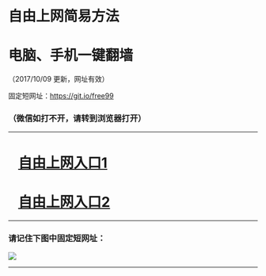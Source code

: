 ﻿# 自由上网简易方法

# 电脑、手机一键翻墙

（2017/10/09 更新，网址有效）

固定短网址：https://git.io/free99

### （微信如打不开，请转到浏览器打开）


***





# &nbsp;&nbsp; <a href="http://ft1667728464.fwq-tz-1001.info/fwqtz01.html?t=100900120066 " target="_blank">自由上网入口1</a>
# &nbsp;&nbsp; <a href="http://ft1250329687.fwq-tz-1002.info/fwqtz02.html?t=100900126875 " target="_blank">自由上网入口2</a>
***

### 请记住下图中固定短网址：

<img src="https://s3-us-west-2.amazonaws.com/fwq-1001/yjfq-20170905okok.png" /> 


***

